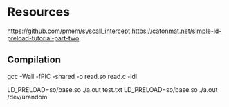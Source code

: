 # Resources
https://github.com/pmem/syscall_intercept
https://catonmat.net/simple-ld-preload-tutorial-part-two

## Compilation
gcc -Wall -fPIC -shared -o read.so read.c -ldl

LD_PRELOAD=so/base.so ./a.out test.txt
LD_PRELOAD=so/base.so ./a.out /dev/urandom